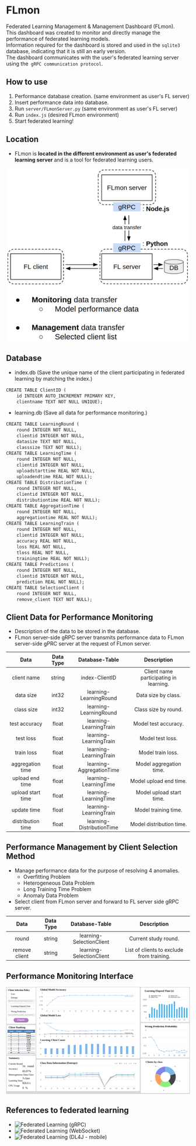 # FLmon
Federated Learning Management & Management Dashboard (FLmon). <br>
This dashboard was created to monitor and directly manage the performance of federated learning models. <br>
Information required for the dashboard is stored and used in the ```sqlite3``` database, indicating that it is still an early version. <br>
The dashboard communicates with the user's federated learning server using the``` gRPC communication protocol```.

## How to use
1. Performance database creation. (same environment as user's FL server)
2. Insert performance data into database.
3. Run ```server/FLmonServer.py``` (same environment as user's FL server)
4. Run ```index.js``` (desired FLmon environment)
5. Start federated learning! 

## Location
- FLmon is <b>located in the different environment as user's federated learning server</b> and is a tool for federated learning users.

![FLmon-design](img/dashboard_design.png)

## Database
- index.db (Save the unique name of the client participating in federated learning by matching the index.)
```
CREATE TABLE ClientID (
    id INTEGER AUTO_INCREMENT PRIMARY KEY,
    clientname TEXT NOT NULL UNIQUE);
```
- learning.db (Save all data for performance monitoring.)
```
CREATE TABLE LearningRound (
    round INTEGER NOT NULL,
    clientid INTEGER NOT NULL,
    datasize TEXT NOT NULL,
    classsize TEXT NOT NULL);
CREATE TABLE LearningTime (
    round INTEGER NOT NULL,
    clientid INTEGER NOT NULL,
    uploadstarttime REAL NOT NULL,
    uploadendtime REAL NOT NULL);
CREATE TABLE DistributionTime (
    round INTEGER NOT NULL,
    clientid INTEGER NOT NULL,
    distributiontime REAL NOT NULL);
CREATE TABLE AggregationTime (
    round INTEGER NOT NULL,
    aggregationtime REAL NOT NULL);
CREATE TABLE LearningTrain (
    round INTEGER NOT NULL,
    clientid INTEGER NOT NULL,
    accuracy REAL NOT NULL,
    loss REAL NOT NULL,
    tloss REAL NOT NULL,
    trainingtime REAL NOT NULL);
CREATE TABLE Predictions (
    round INTEGER NOT NULL,
    clientid INTEGER NOT NULL,
    prediction REAL NOT NULL);
CREATE TABLE SelectionClient (
    round INTEGER NOT NULL,
    remove_client TEXT NOT NULL);
```

## Client Data for Performance Monitoring
- Description of the data to be stored in the database.
- FLmon server-side gRPC server transmits performance data to FLmon server-side gPRC server at the request of FLmon server.

|Data|Data Type|Database-Table|Description|
|:--:|:--:|:--:|:--:|
|client name|string|index-ClientID|Client name participating in learning.|
|data size|int32|learning-LearningRound|Data size by class.|
|class size|int32|learning-LearningRound|Class size by round.|
|test accuracy|float|learning-LearningTrain|Model test accuracy.|
|test loss|float|learning-LearningTrain|Model test loss.|
|train loss|float|learning-LearningTrain|Model train loss.|
|aggregation time|float|learning-AggregationTime|Model aggregation time.|
|upload end time|float|learning-LearningTime|Model upload end time.|
|upload start time|float|learning-LearningTime|Model upload start time.|
|update time|float|learning-LearningTrain|Model training time.|
|distribution time|float|learning-DistributionTime|Model distribution time.|

## Performance Management by Client Selection Method
- Manage performance data for the purpose of resolving 4 anomalies.
	- Overfitting Problem
	- Heterogeneous Data Problem
	- Long Training Time Problem
	- Anomaly Data Problem
- Select client from FLmon server and forward to FL server side gRPC server.

|Data|Data Type|Database-Table|Description|
|:--:|:--:|:--:|:--:|
|round|string|learning-SelectionClient|Current study round.|
|remove client|string|learning-SelectionClient|List of clients to exclude from training.|

## Performance Monitoring Interface
![FLmon_dashbaord](img/FLmon_dashboard.png)

## References to federated learning
- ![Federated Learning (gRPC)](https://github.com/HwangDongJun/FederatedLearning-gRPC)
- ![Federated Learning (WebSocket)](https://github.com/HwangDongJun/Federated_Learning_using_Websockets)
- ![Federated Learning (DL4J - mobile)](https://github.com/HwangDongJun/FederatedLearning-mobile_client)
